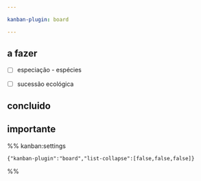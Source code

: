 ```yaml
---

kanban-plugin: board

---
```


## a fazer

- [ ] especiação - espécies
- [ ] sucessão ecológica


## concluido



## importante





%% kanban:settings
```
{"kanban-plugin":"board","list-collapse":[false,false,false]}
```
%%